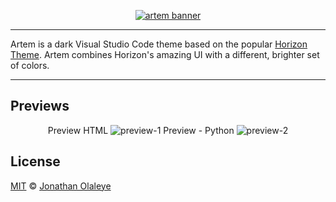 <p align="center">
  <a href="https://horizontheme.com/">
    <img alt="artem banner" src="https://i.ibb.co/Cv3vV6y/Artem-Banner.png">
  </a>
</p>

---

Artem is a dark Visual Studio Code theme based on the popular [Horizon Theme](https://marketplace.visualstudio.com/items?itemName=jolaleye.horizon-theme-vscode). Artem combines Horizon's amazing UI with a different, brighter set of colors.  

---

## Previews

<p align="center">
  Preview HTML
  <img alt="preview-1" src="https://i.ibb.co/NNnYQGs/html-rounded.png">
  Preview - Python
  <img alt="preview-2" src="https://i.ibb.co/FbDc1DK/python-rounded.png">
</p>

## License

[MIT](LICENSE) © [Jonathan Olaleye](https://github.com/jolaleye)
